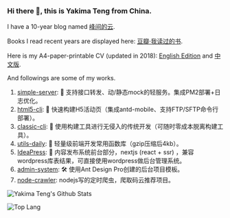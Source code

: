 ### Hi there 👋, this is Yakima Teng from China.

I have a 10-year blog named [峰间的云](https://www.orzzone.com).

Books I read recent years are displayed here: [豆瓣·我读过的书](https://book.douban.com/people/cleveryun/collect?sort=time&start=0&filter=all&mode=list&tags_sort=count).

Here is my A4-paper-printable CV (updated in 2018): [English Edition](https://www.orzzone.com/projects/html5-cli/htmls/cv/index_en.html) and [中文版](https://www.orzzone.com/projects/html5-cli/htmls/cv/index_cn.html).

And followings are some of my works.

1. [simple-server](https://github.com/Yakima-Teng/simple-server): 🤠 支持接口转发、动/静态mock的轻服务。集成PM2部署+日志优化。
2. [html5-cli](https://github.com/Yakima-Teng/html5-cli): 💩 快速构建H5活动页（集成antd-mobile、支持FTP/SFTP命令行部署）。
3. [classic-cli](https://github.com/Yakima-Teng/classic-cli): 🚀 使用构建工具进行无侵入的传统开发（可随时零成本脱离构建工具）。
4. [utils-daily](https://github.com/Yakima-Teng/utils-daily): 🚦 轻量级前端开发常用函数库（gzip压缩后4kb）。
5. [IdeaPress](https://github.com/Yakima-Teng/IdeaPress): 🐢 内容发布系统前台部分，nextjs (react + ssr) ，兼容wordpress库表结果，可直接使用wordpress做后台管理系统。
6. [admin-system](https://github.com/Yakima-Teng/admin-system): 🛠 使用Ant Design Pro创建的后台项目模板。
7. [node-crawler](https://github.com/Yakima-Teng/node-crawler): nodejs写的定时爬虫，爬取码云推荐项目。

![Yakima Teng's Github Stats](https://github-readme-stats.vercel.app/api?username=Yakima-Teng&count_private=true&show_icons=true&title_color=fff&icon_color=79ff97&text_color=9f9f9f&bg_color=151515&hide=[%22contribs%22])

![Top Lang](https://github-readme-stats.vercel.app/api/top-langs/?username=Yakima-Teng&layout=compact)

<!--
**Yakima-Teng/Yakima-Teng** is a ✨ _special_ ✨ repository because its `README.md` (this file) appears on your GitHub profile.

Here are some ideas to get you started:

- 🔭 I’m currently working on ...
- 🌱 I’m currently learning ...
- 👯 I’m looking to collaborate on ...
- 🤔 I’m looking for help with ...
- 💬 Ask me about ...
- 📫 How to reach me: ...
- 😄 Pronouns: ...
- ⚡ Fun fact: ...
-->
